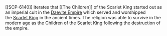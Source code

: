 [[SCP-6140]] iterates that [[The Children]] of the Scarlet King started out as an imperial cult in the [Daevite Empire](https://villains.fandom.com/wiki/Daevites "Daevites") which served and worshipped the [Scarlet King](https://villains.fandom.com/wiki/Scarlet_King "Scarlet King") in the ancient times. The religion was able to survive in the modern age as the Children of the Scarlet King following the destruction of the empire.